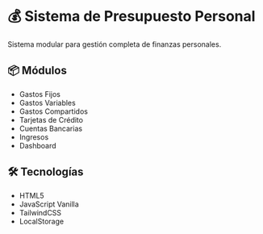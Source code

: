 # 💰 Sistema de Presupuesto Personal

Sistema modular para gestión completa de finanzas personales.

## 📦 Módulos
- Gastos Fijos
- Gastos Variables  
- Gastos Compartidos
- Tarjetas de Crédito
- Cuentas Bancarias
- Ingresos
- Dashboard

## 🛠️ Tecnologías
- HTML5
- JavaScript Vanilla
- TailwindCSS
- LocalStorage
